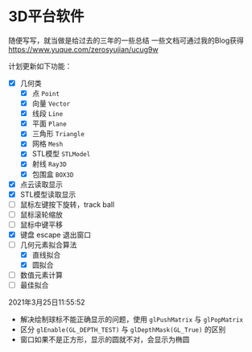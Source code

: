 # 3D平台软件

随便写写，就当做是给过去的三年的一些总结
一些文档可通过我的Blog获得
https://www.yuque.com/zerosyujian/ucug9w

计划更新如下功能：

- [x] 几何类
  - [x] 点 `Point`
  - [x] 向量 `Vector`
  - [x] 线段 `Line`
  - [x] 平面 `Plane`
  - [x] 三角形 `Triangle`
  - [x] 网格 `Mesh`
  - [x] STL模型 `STLModel`
  - [x] 射线 `Ray3D`
  - [x] 包围盒 `BOX3D`
- [x] 点云读取显示
- [x] STL模型读取显示
- [ ] 鼠标左键按下旋转，track ball
- [ ] 鼠标滚轮缩放
- [ ] 鼠标中键平移
- [x] 键盘 escape 退出窗口
- [ ] 几何元素拟合算法
  - [x] 直线拟合
  - [x] 圆拟合
- [ ] 数值元素计算
- [ ] 最佳拟合

2021年3月25日11:55:52
- 解决绘制球标不能正确显示的问题，使用 `glPushMatrix` 与 `glPopMatrix`
- 区分 `glEnable(GL_DEPTH_TEST)` 与 `glDepthMask(GL_True)` 的区别
- 窗口如果不是正方形，显示的圆就不对，会显示为椭圆
